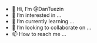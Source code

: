 - 👋 Hi, I’m @DanTuezin
- 👀 I’m interested in ...
- 🌱 I’m currently learning ...
- 💞️ I’m looking to collaborate on ...
- 📫 How to reach me ...

<!---
DanTuezin/DanTuezin is a ✨ special ✨ repository because its `README.md` (this file) appears on your GitHub profile.
You can click the Preview link to take a look at your changes.
--->
